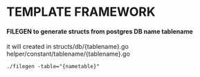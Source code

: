 # TEMPLATE FRAMEWORK
#### FILEGEN to generate structs from postgres DB name tablename
it will created  in
structs/db/{tablename}.go
helper/constant/tablename/{tablename}.go

```./filegen -table="{nametable}"```




